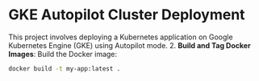 # GKE Autopilot Cluster Deployment
This project involves deploying a Kubernetes application on Google Kubernetes Engine (GKE) using Autopilot mode.
2. **Build and Tag Docker Images**:
   Build the Docker image:
   ```bash
   docker build -t my-app:latest .